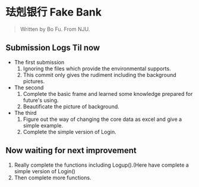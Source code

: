 # 珐剋银行 Fake Bank

> Written by Bo Fu. From NJU.

## Submission Logs Til now

- The first submission
  1. Ignoring the files which provide the environmental supports.
  2. This commit only gives the rudiment including the background pictures.
- The second
  1. Complete the basic frame and learned some knowledge prepared for future's using.
  2. Beautificate the picture of background.
- The third
  1. Figure out the way of changing the core data as excel and give a simple example.
  2. Complete the simple version of Login.

## Now waiting for next improvement

1. Really complete the functions including Logup().(Here have complete a simple version of Login()
2. Then complete more functions.
